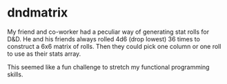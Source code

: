 # dndmatrix

My friend and co-worker had a peculiar way of generating stat rolls for D&D. He and his friends always rolled 4d6 (drop lowest) 36 times to construct a 6x6 matrix of rolls. Then they could pick one column or one roll to use as their stats array.

This seemed like a fun challenge to stretch my functional programming skills.
